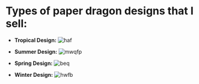 # Types of paper dragon designs that I sell:

- **Tropical Design:**
![haf](https://take-me-to.space/fw8mZoD5.jpg)

- **Summer Design:**
![mwqfp](https://take-me-to.space/AUdIEBz7.jpg)

- **Spring Design:**
![beq](https://take-me-to.space/C7DcwSis.jpg)

- **Winter Design:**
![hwfb](https://take-me-to.space/TfqNt2Ew.jpg)




